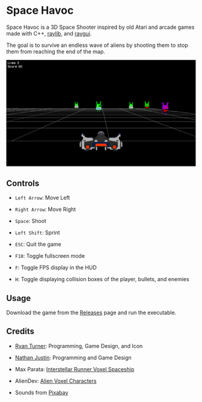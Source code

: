 # Space Havoc

Space Havoc is a 3D Space Shooter inspired by old Atari and arcade games made with C++, [raylib](https://www.raylib.com/), and [raygui](https://github.com/raysan5/raygui).

The goal is to survive an endless wave of aliens by shooting them to stop them from reaching the end of the map.

<div align="center">
    <img src="screenshots/space-havoc-1.gif" width=700 height=auto />
</div>

## Controls

* `Left Arrow`: Move Left

* `Right Arrow`: Move Right

* `Space`: Shoot

* `Left Shift`: Sprint

* `ESC`: Quit the game

* `F10`: Toggle fullscreen mode

* `F`: Toggle FPS display in the HUD

* `H`: Toggle displaying collision boxes of the player, bullets, and enemies

## Usage

Download the game from the [Releases](https://github.com/RyanTurner02/space-havoc/releases) page and run the executable.

## Credits

* [Ryan Turner](https://github.com/RyanTurner02): Programming, Game Design, and Icon

* [Nathan Justin](https://github.com/SkyDrqgon): Programming and Game Design

* Max Parata: [Interstellar Runner Voxel Spaceship](https://maxparata.itch.io/voxel-spaceships)

* AlienDev: [Alien Voxel Characters](https://aliendev.itch.io/alien-voxel-characters)

* Sounds from [Pixabay](https://pixabay.com/)
